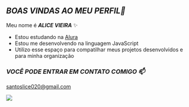 ## _BOAS VINDAS AO MEU PERFIL💜_

Meu nome é **_ALICE VIEIRA_** ✨ 

- Estou estudando na [Alura](https://www.alura.com.br/?utm_term=alura&utm_campaign=%5BSearch%5D+%5BPerformance%5D+-+Institucional&utm_source=adwords&utm_medium=ppc&hsa_acc=7964138385&hsa_cam=386166608&hsa_grp=21666755648&hsa_ad=696280649243&hsa_src=g&hsa_tgt=kwd-300088401&hsa_kw=alura&hsa_mt=e&hsa_net=adwords&hsa_ver=3&gad_source=1&gclid=Cj0KCQjwsuSzBhCLARIsAIcdLm5hN8-4dbSZidOXjD3P6vQCGGbdYhrE8RTOE1d4kVmJ2c5kWb_K4wMaArTsEALw_wcB)
- Estou me desenvolvendo na linguagem JavaScript
- Utilizo esse espaço para compatilhar meus projetos desenvolvidos e para minha organização

### _VOCÊ PODE ENTRAR EM CONTATO COMIGO 📫_

  santoslice020@gmail.com

![](https://media1.tenor.com/m/wFER2CV4Tm8AAAAC/princess-peach-mario.gif)
  
